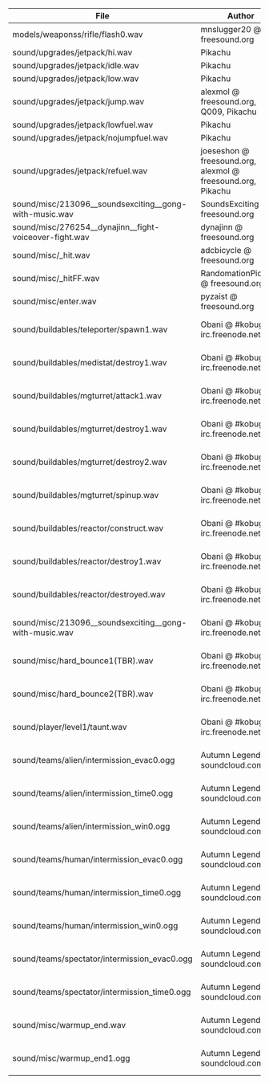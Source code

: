 
File                                                          | Author                                                       |License
--------------------------------------------------------------|--------------------------------------------------------------|----------------------------------
models/weaponss/rifle/flash0.wav                              | mnslugger20 @ freesound.org                                  |CC0
sound/upgrades/jetpack/hi.wav                                 | Pikachu                                                      |CC0
sound/upgrades/jetpack/idle.wav                               | Pikachu                                                      |CC0
sound/upgrades/jetpack/low.wav                                | Pikachu                                                      |CC0
sound/upgrades/jetpack/jump.wav                               | alexmol @ freesound.org, Q009, Pikachu                       |CC-BY-SA 3.0
sound/upgrades/jetpack/lowfuel.wav                            | Pikachu                                                      |CC0
sound/upgrades/jetpack/nojumpfuel.wav                         | Pikachu                                                      |CC0
sound/upgrades/jetpack/refuel.wav                             | joeseshon @ freesound.org, alexmol @ freesound.org, Pikachu  |CC-BY
sound/misc/213096__soundsexciting__gong-with-music.wav        | SoundsExciting @ freesound.org                               |CC0 1.0
sound/misc/276254__dynajinn__fight-voiceover-fight.wav        | dynajinn @ freesound.org                                     |CC0 1.0
sound/misc/_hit.wav                                           | adcbicycle @ freesound.org                                   |CC0 1.0
sound/misc/_hitFF.wav                                         | RandomationPictures @ freesound.org                          |CC0 1.0
sound/misc/enter.wav                                          | pyzaist @ freesound.org                                      |CC0 1.0
sound/buildables/teleporter/spawn1.wav                        | Obani @ #kobuge irc.freenode.net                             |CC-BY-SA 4.0
sound/buildables/medistat/destroy1.wav                        | Obani @ #kobuge irc.freenode.net                             |CC-BY-SA 4.0
sound/buildables/mgturret/attack1.wav                         | Obani @ #kobuge irc.freenode.net                             |CC-BY-SA 4.0
sound/buildables/mgturret/destroy1.wav                        | Obani @ #kobuge irc.freenode.net                             |CC-BY-SA 4.0
sound/buildables/mgturret/destroy2.wav                        | Obani @ #kobuge irc.freenode.net                             |CC-BY-SA 4.0
sound/buildables/mgturret/spinup.wav                          | Obani @ #kobuge irc.freenode.net                             |CC-BY-SA 4.0
sound/buildables/reactor/construct.wav                        | Obani @ #kobuge irc.freenode.net                             |CC-BY-SA 4.0
sound/buildables/reactor/destroy1.wav                         | Obani @ #kobuge irc.freenode.net                             |CC-BY-SA 4.0
sound/buildables/reactor/destroyed.wav                        | Obani @ #kobuge irc.freenode.net                             |CC-BY-SA 4.0
sound/misc/213096__soundsexciting__gong-with-music.wav        | Obani @ #kobuge irc.freenode.net                             |CC-BY-SA 4.0
sound/misc/hard_bounce1(TBR).wav                              | Obani @ #kobuge irc.freenode.net                             |CC-BY-SA 4.0
sound/misc/hard_bounce2(TBR).wav                              | Obani @ #kobuge irc.freenode.net                             |CC-BY-SA 4.0
sound/player/level1/taunt.wav                                 | Obani @ #kobuge irc.freenode.net                             |CC-BY-SA 4.0
sound/teams/alien/intermission_evac0.ogg                      | Autumn Legends @ soundcloud.com                              |CC-BY-SA-NC
sound/teams/alien/intermission_time0.ogg                      | Autumn Legends @ soundcloud.com                              |CC-BY-SA-NC
sound/teams/alien/intermission_win0.ogg                       | Autumn Legends @ soundcloud.com                              |CC-BY-SA-NC
sound/teams/human/intermission_evac0.ogg                      | Autumn Legends @ soundcloud.com                              |CC-BY-SA-NC
sound/teams/human/intermission_time0.ogg                      | Autumn Legends @ soundcloud.com                              |CC-BY-SA-NC
sound/teams/human/intermission_win0.ogg                       | Autumn Legends @ soundcloud.com                              |CC-BY-SA-NC
sound/teams/spectator/intermission_evac0.ogg                  | Autumn Legends @ soundcloud.com                              |CC-BY-SA-NC
sound/teams/spectator/intermission_time0.ogg                  | Autumn Legends @ soundcloud.com                              |CC-BY-SA-NC
sound/misc/warmup_end.wav                                     | Autumn Legends @ soundcloud.com                              |CC-BY-SA-NC
sound/misc/warmup_end1.ogg                                    | Autumn Legends @ soundcloud.com                              |CC-BY-SA-NC
